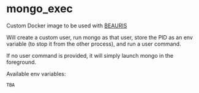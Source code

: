 # mongo_exec

Custom Docker image to be used with [BEAURIS](https://gitlab.com/beaur1s/beauris)

Will create a custom user, run mongo as that user, store the PID as an env variable (to stop it from the other process), and run a user command.

If no user command is provided, it will simply launch mongo in the foreground.

Available env variables:

```
TBA
```
